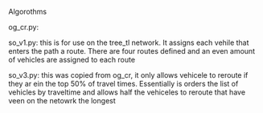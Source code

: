 Algorothms

og_cr.py:

so_v1.py:
this is for use on the tree_tl network. It assigns each vehile that enters the path a route. There are four routes defined and an even amount of vehicles are assigned to each route

so_v3.py:
this was copied from og_cr, it only allows vehicele to reroute if they ar ein the top 50% of travel times. Essentially is orders the list of vehicles by traveltime and allows half the vehiceles to reroute that have veen on the netowrk the longest
